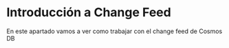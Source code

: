 # Introducción a Change Feed

En este apartado vamos a ver como trabajar con el change feed de Cosmos DB

